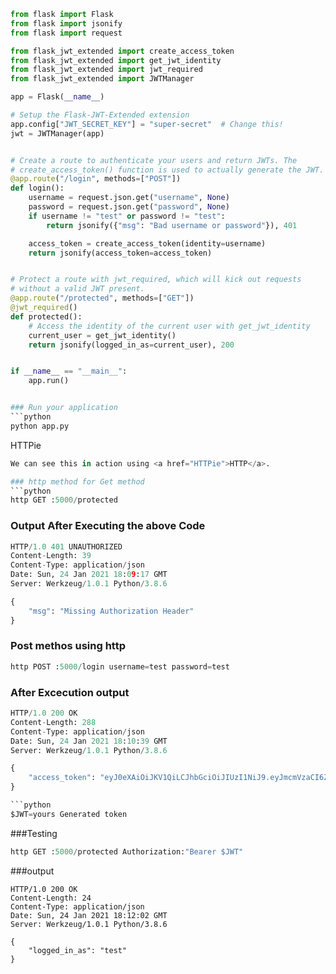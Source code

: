 ```python
from flask import Flask
from flask import jsonify
from flask import request

from flask_jwt_extended import create_access_token
from flask_jwt_extended import get_jwt_identity
from flask_jwt_extended import jwt_required
from flask_jwt_extended import JWTManager

app = Flask(__name__)

# Setup the Flask-JWT-Extended extension
app.config["JWT_SECRET_KEY"] = "super-secret"  # Change this!
jwt = JWTManager(app)


# Create a route to authenticate your users and return JWTs. The
# create_access_token() function is used to actually generate the JWT.
@app.route("/login", methods=["POST"])
def login():
    username = request.json.get("username", None)
    password = request.json.get("password", None)
    if username != "test" or password != "test":
        return jsonify({"msg": "Bad username or password"}), 401

    access_token = create_access_token(identity=username)
    return jsonify(access_token=access_token)


# Protect a route with jwt_required, which will kick out requests
# without a valid JWT present.
@app.route("/protected", methods=["GET"])
@jwt_required()
def protected():
    # Access the identity of the current user with get_jwt_identity
    current_user = get_jwt_identity()
    return jsonify(logged_in_as=current_user), 200


if __name__ == "__main__":
    app.run()


### Run your application
```python
python app.py

```
HTTPie
```python
We can see this in action using <a href="HTTPie">HTTP</a>.

```


```python
### http method for Get method
```python
http GET :5000/protected
```

### Output After Executing the above Code
```python
HTTP/1.0 401 UNAUTHORIZED
Content-Length: 39
Content-Type: application/json
Date: Sun, 24 Jan 2021 18:09:17 GMT
Server: Werkzeug/1.0.1 Python/3.8.6

{
    "msg": "Missing Authorization Header"
}
```

### Post methos using http 
```python 
http POST :5000/login username=test password=test
```

### After Excecution output
```python
HTTP/1.0 200 OK
Content-Length: 288
Content-Type: application/json
Date: Sun, 24 Jan 2021 18:10:39 GMT
Server: Werkzeug/1.0.1 Python/3.8.6

{
    "access_token": "eyJ0eXAiOiJKV1QiLCJhbGciOiJIUzI1NiJ9.eyJmcmVzaCI6ZmFsc2UsImlhdCI6MTYxMTUxMTgzOSwianRpIjoiMmI0NzliNTQtYTI0OS00ZDNjLWE4NjItZGVkZGIzODljNmVlIiwibmJmIjoxNjExNTExODM5LCJ0eXBlIjoiYWNjZXNzIiwic3ViIjoidGVzdCIsImV4cCI6MTYxNDEwMzgzOX0.UpTueBRwNLK8e-06-oo5Y_9eWbaN5T3IHwKsy6Jauaw"
}

```python
$JWT=yours Generated token
```
###Testing 
```python
http GET :5000/protected Authorization:"Bearer $JWT"

```

###output
```pyhon 
HTTP/1.0 200 OK
Content-Length: 24
Content-Type: application/json
Date: Sun, 24 Jan 2021 18:12:02 GMT
Server: Werkzeug/1.0.1 Python/3.8.6

{
    "logged_in_as": "test"
}
```
